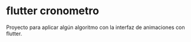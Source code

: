# flutter cronometro

Proyecto para aplicar algún algoritmo con la interfaz de animaciones con flutter.
